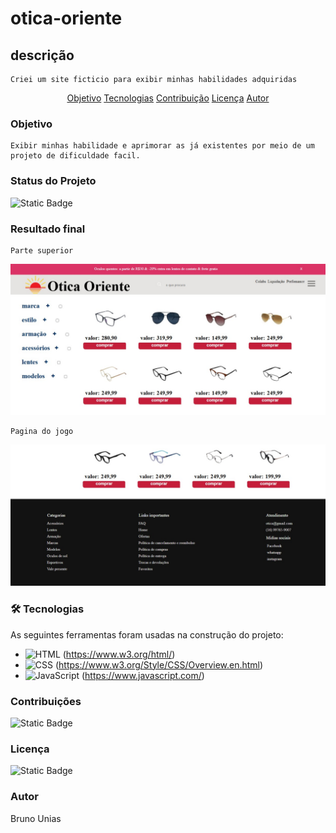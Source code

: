 # otica-oriente

## descrição

    Criei um site ficticio para exibir minhas habilidades adquiridas

<p align="center">
 <a href="#objetivo">Objetivo</a>
 <a href="#tecnologias">Tecnologias</a> 
 <a href="#contribuicao">Contribuição</a> 
 <a href="#licenc-a">Licença</a> 
 <a href="#autor">Autor</a>
</p>



###  Objetivo

    Exibir minhas habilidade e aprimorar as já existentes por meio de um projeto de dificuldade facil.

### Status do Projeto

   ![Static Badge](https://img.shields.io/badge/status-construção-orange) 


### Resultado final

    Parte superior
   <img src="src/assests/image/Captura de tela_30-6-2025_21212_.jpeg" alt="">

    Pagina do jogo

   <img src="src/assests/image/Captura de tela_30-6-2025_212310_.jpeg" alt="">

### 🛠 Tecnologias

As seguintes ferramentas foram usadas na construção do projeto:

- ![HTML](https://img.shields.io/badge/HTML-%23E34F26.svg?logo=html5&logoColor=white) (https://www.w3.org/html/)
- ![CSS](https://img.shields.io/badge/CSS-1572B6?logo=css3&logoColor=fff) (https://www.w3.org/Style/CSS/Overview.en.html)
- ![JavaScript](https://img.shields.io/badge/JavaScript-F7DF1E?logo=javascript&logoColor=000) (https://www.javascript.com/)

### Contribuições

![Static Badge](https://img.shields.io/badge/forks-0-green)
### Licença

![Static Badge](https://img.shields.io/badge/license-MIT-blue) 

### Autor
Bruno Unias

